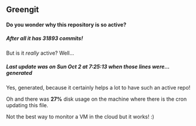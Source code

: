 ## Greengit

#### Do you wonder why this repository is so active?

##### After all it has 31893 commits!

But is it *really* active? Well...

##### Last update was on Sun Oct 2 at 7:25:13 when those lines were... generated

Yes, generated, because it certainly helps a lot to have such an active repo!

Oh and there was **27%** disk usage on the machine
where there is the cron updating this file.

Not the best way to monitor a VM in the cloud but it works! :)
